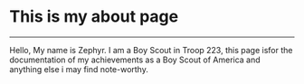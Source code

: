 <link rel="stylesheet" href="styles.css">

# This is my about page

  <hr>

Hello, My name is Zephyr. I am a Boy Scout in Troop 223, this page isfor the documentation of my achievements as a Boy Scout of America and anything else i may find note-worthy.





